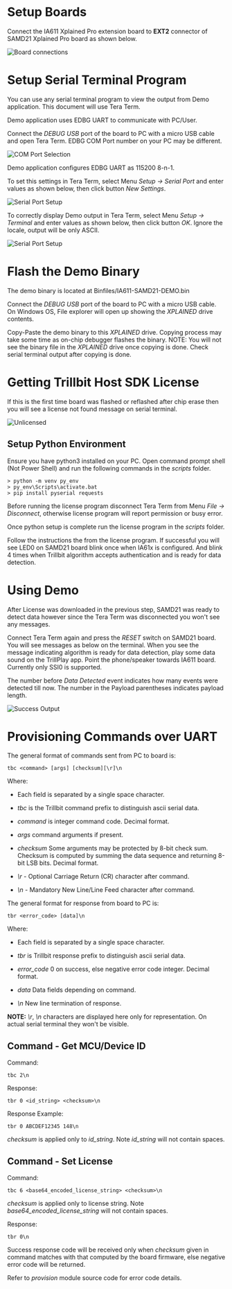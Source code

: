 # Setup Boards
Connect the IA611 Xplained Pro extension board to **EXT2** connector of SAMD21 Xplained Pro board as shown below.

![Board connections](IA611-SAMD21-DEMO/Documents/images/board.jpg)

# Setup Serial Terminal Program
You can use any serial terminal program to view the output from Demo application.
This document will use Tera Term.

Demo application uses EDBG UART to communicate with PC/User.

Connect the *DEBUG USB* port of the board to PC with a micro USB cable and open Tera Term. EDBG COM Port number on your PC may be different.

![COM Port Selection](IA611-SAMD21-DEMO/Documents/images/tera_term_com.jpg)

Demo application configures EDBG UART as 115200 8-n-1.

To set this settings in Tera Term, select Menu *Setup -> Serial Port*
and enter values as shown below, then click button *New Settings*.

![Serial Port Setup](IA611-SAMD21-DEMO/Documents/images/tera_term_serial_setting.jpg)

To correctly display Demo output in Tera Term, select Menu *Setup -> Terminal*
and enter values as shown below, then click button *OK*. Ignore the locale, output will be only ASCII.

![Serial Port Setup](IA611-SAMD21-DEMO/Documents/images/tera_term_terminal_setting.jpg)

# Flash the Demo Binary
The demo binary is located at Binfiles/IA611-SAMD21-DEMO.bin

Connect the *DEBUG USB* port of the board to PC with a micro USB cable. On Windows OS, File explorer will open up showing the *XPLAINED* drive contents.

Copy-Paste the demo binary to this *XPLAINED* drive. Copying process may take some time as on-chip debugger flashes the binary. NOTE: You will not see the binary file in the *XPLAINED* drive once copying is done. Check serial terminal output after copying is done.

# Getting Trillbit Host SDK License
If this is the first time board was flashed or reflashed after chip erase then you will 
see a license not found message on serial terminal.

![Unlicensed](IA611-SAMD21-DEMO/Documents/images/unlicensed.jpg)

## Setup Python Environment
Ensure you have python3 installed on your PC.
Open command prompt shell (Not Power Shell) and run the following commands in the *scripts* folder.

```
> python -m venv py_env
> py_env\Scripts\activate.bat
> pip install pyserial requests
```

Before running the license program disconnect Tera Term from Menu *File -> Disconnect*,
otherwise license program will report permission or busy error.

Once python setup is complete run the license program in the *scripts* folder.

Follow the instructions the from the license program. If successful you will see LED0 on SAMD21 board blink once when IA61x is configured. And blink 4 times when Trillbit algorithm accepts authentication and is ready for data detection.

# Using Demo
After License was downloaded in the previous step, SAMD21 was ready to detect data however since the Tera Term was disconnected you won't see any messages.

Connect Tera Term again and press the *RESET* switch on SAMD21 board. 
You will see messages as below on the terminal. When you see the message indicating algorithm is ready for data detection, play some data sound on the TrillPlay app. Point the phone/speaker towards IA611 board. Currently only SSI0 is supported.

The number before *Data Detected* event indicates how many events were detected till now. The number in the Payload parentheses indicates payload length. 

![Success Output](IA611-SAMD21-DEMO/Documents/images/success.jpg)

# Provisioning Commands over UART
The general format of commands sent from PC to board is:
```
tbc <command> [args] [checksum][\r]\n
```

Where:

- Each field is separated by a single space character.

- *tbc* is the Trillbit command prefix to distinguish ascii serial data.

- *command* is integer command code. Decimal format.

- *args* command arguments if present.

- *checksum* Some arguments may be protected by 8-bit check sum. Checksum is computed by summing the data sequence and returning 8-bit LSB bits. Decimal format.

- *\r* - Optional Carriage Return (CR) character after command.

- *\n* - Mandatory New Line/Line Feed character after command.
  
The general format for response from board to PC is:
```
tbr <error_code> [data]\n
```

Where:

- Each field is separated by a single space character.

- *tbr* is Trillbit response prefix to distinguish ascii serial data.

- *error_code* 0 on success, else negative error code integer. Decimal format.

- *data* Data fields depending on command.

- *\n* New line termination of response.

**NOTE:** *\r*, *\n* characters are displayed here only for representation. On actual serial terminal they won't be visible.

## Command - Get MCU/Device ID
Command:
```
tbc 2\n
```
Response:
```
tbr 0 <id_string> <checksum>\n
```

Response Example:
```
tbr 0 ABCDEF12345 148\n
```

*checksum* is applied only to *id_string*. Note *id_string* will not contain spaces.

## Command - Set License
Command:
```
tbc 6 <base64_encoded_license_string> <checksum>\n
```

*checksum* is applied only to license string. Note *base64_encoded_license_string* will not contain spaces.

Response:
```
tbr 0\n
```

Success response code will be received only when *checksum* given in command matches with that computed by the board firmware, else negative error code will be returned.

Refer to *provision* module source code for error code details.
